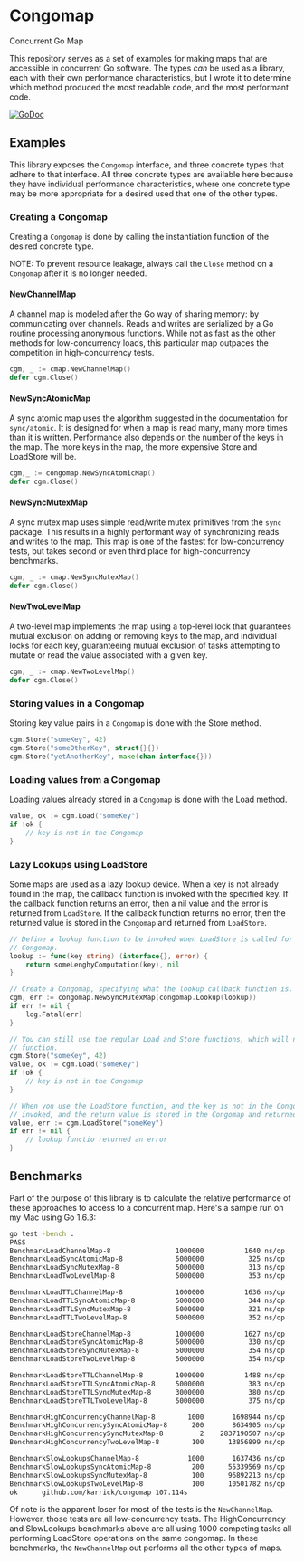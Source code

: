 # Congomap

Concurrent Go Map

This repository serves as a set of examples for making maps that are accessible in concurrent Go
software. The types _can_ be used as a library, each with their own performance characteristics, but
I wrote it to determine which method produced the most readable code, and the most performant code.

[![GoDoc](https://godoc.org/github.com/karrick/congomap?status.svg)](https://godoc.org/github.com/karrick/congomap)

## Examples

This library exposes the `Congomap` interface, and three concrete types that adhere to that
interface. All three concrete types are available here because they have individual performance
characteristics, where one concrete type may be more appropriate for a desired used that one of the
other types.

### Creating a Congomap

Creating a `Congomap` is done by calling the instantiation function of the desired concrete type.

NOTE: To prevent resource leakage, always call the `Close` method on a `Congomap` after it is no
longer needed.

#### NewChannelMap

A channel map is modeled after the Go way of sharing memory: by communicating over channels. Reads
and writes are serialized by a Go routine processing anonymous functions. While not as fast as the
other methods for low-concurrency loads, this particular map outpaces the competition in
high-concurrency tests.

```Go
cgm, _ := cmap.NewChannelMap()
defer cgm.Close()
```

#### NewSyncAtomicMap

A sync atomic map uses the algorithm suggested in the documentation for `sync/atomic`. It is
designed for when a map is read many, many more times than it is written. Performance also depends
on the number of the keys in the map. The more keys in the map, the more expensive Store and
LoadStore will be.

```Go
cgm,_ := congomap.NewSyncAtomicMap()
defer cgm.Close()
```

#### NewSyncMutexMap

A sync mutex map uses simple read/write mutex primitives from the `sync` package. This results in a
highly performant way of synchronizing reads and writes to the map. This map is one of the fastest
for low-concurrency tests, but takes second or even third place for high-concurrency benchmarks.

```Go
cgm, _ := cmap.NewSyncMutexMap()
defer cgm.Close()
```

#### NewTwoLevelMap

A two-level map implements the map using a top-level lock that guarantees mutual exclusion on adding
or removing keys to the map, and individual locks for each key, guaranteeing mutual exclusion of
tasks attempting to mutate or read the value associated with a given key.

```Go
cgm, _ := cmap.NewTwoLevelMap()
defer cgm.Close()
```

### Storing values in a Congomap

Storing key value pairs in a `Congomap` is done with the Store method.

```Go
cgm.Store("someKey", 42)
cgm.Store("someOtherKey", struct{}{})
cgm.Store("yetAnotherKey", make(chan interface{}))
```

### Loading values from a Congomap

Loading values already stored in a `Congomap` is done with the Load method.

```Go
value, ok := cgm.Load("someKey")
if !ok {
    // key is not in the Congomap
}
```

### Lazy Lookups using LoadStore

Some maps are used as a lazy lookup device. When a key is not already found in the map, the callback
function is invoked with the specified key. If the callback function returns an error, then a nil
value and the error is returned from `LoadStore`. If the callback function returns no error, then
the returned value is stored in the `Congomap` and returned from `LoadStore`.

```Go
// Define a lookup function to be invoked when LoadStore is called for a key not stored in the
// Congomap.
lookup := func(key string) (interface{}, error) {
    return someLenghyComputation(key), nil
}

// Create a Congomap, specifying what the lookup callback function is.
cgm, err := congomap.NewSyncMutexMap(congomap.Lookup(lookup))
if err != nil {
    log.Fatal(err)
}

// You can still use the regular Load and Store functions, which will not invoke the lookup
// function.
cgm.Store("someKey", 42)
value, ok := cgm.Load("someKey")
if !ok {
    // key is not in the Congomap
}

// When you use the LoadStore function, and the key is not in the Congomap, the lookup funciton is
// invoked, and the return value is stored in the Congomap and returned to the program.
value, err := cgm.LoadStore("someKey")
if err != nil {
    // lookup functio returned an error
}
```

## Benchmarks

Part of the purpose of this library is to calculate the relative performance of these approaches to
access to a concurrent map. Here's a sample run on my Mac using Go 1.6.3:

```bash
go test -bench .
PASS
BenchmarkLoadChannelMap-8                1000000          1640 ns/op
BenchmarkLoadSyncAtomicMap-8             5000000           325 ns/op
BenchmarkLoadSyncMutexMap-8              5000000           313 ns/op
BenchmarkLoadTwoLevelMap-8               5000000           353 ns/op

BenchmarkLoadTTLChannelMap-8             1000000          1636 ns/op
BenchmarkLoadTTLSyncAtomicMap-8          5000000           344 ns/op
BenchmarkLoadTTLSyncMutexMap-8           5000000           321 ns/op
BenchmarkLoadTTLTwoLevelMap-8            5000000           352 ns/op

BenchmarkLoadStoreChannelMap-8           1000000          1627 ns/op
BenchmarkLoadStoreSyncAtomicMap-8        5000000           330 ns/op
BenchmarkLoadStoreSyncMutexMap-8         5000000           354 ns/op
BenchmarkLoadStoreTwoLevelMap-8          5000000           354 ns/op

BenchmarkLoadStoreTTLChannelMap-8        1000000          1488 ns/op
BenchmarkLoadStoreTTLSyncAtomicMap-8     5000000           383 ns/op
BenchmarkLoadStoreTTLSyncMutexMap-8      3000000           380 ns/op
BenchmarkLoadStoreTTLTwoLevelMap-8       5000000           375 ns/op

BenchmarkHighConcurrencyChannelMap-8        1000       1698944 ns/op
BenchmarkHighConcurrencySyncAtomicMap-8      200       8634905 ns/op
BenchmarkHighConcurrencySyncMutexMap-8         2	2837190507 ns/op
BenchmarkHighConcurrencyTwoLevelMap-8        100      13856899 ns/op

BenchmarkSlowLookupsChannelMap-8            1000       1637436 ns/op
BenchmarkSlowLookupsSyncAtomicMap-8          200      55339569 ns/op
BenchmarkSlowLookupsSyncMutexMap-8           100      96892213 ns/op
BenchmarkSlowLookupsTwoLevelMap-8            100      10501782 ns/op
ok      github.com/karrick/congomap	107.114s
```

Of note is the apparent loser for most of the tests is the `NewChannelMap`. However, those tests are
all low-concurrency tests. The HighConcurrency and SlowLookups benchmarks above are all using 1000
competing tasks all performing LoadStore operations on the same congomap. In these benchmarks, the
`NewChannelMap` out performs all the other types of maps.
